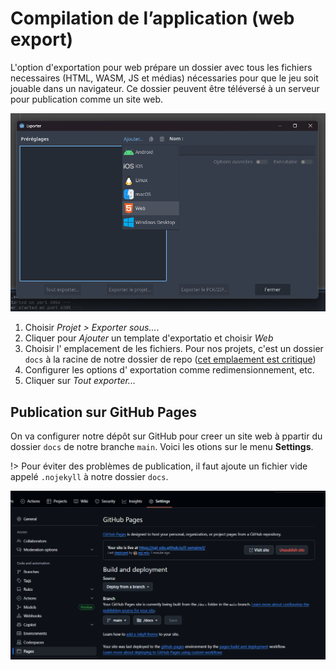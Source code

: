 # Compilation de l’application (web export)

L'option d'exportation pour web prépare un dossier avec tous les fichiers necessaires (HTML, WASM, JS et médias) nécessaries pour que le jeu soit jouable dans un navigateur. Ce dossier peuvent être téléversé à un serveur pour publication comme un site web.

![Menu d'exportation de projet sur Godot](image.png)

1. Choisir *Projet > Exporter sous...*.
2. Cliquer pour *Ajouter* un template d'exportatio et choisir *Web*
3. Choisir l' emplacement de les fichiers. Pour nos projets, c'est un dossier `docs` à la racine de notre dossier de repo ([cet emplaement est critique](/02-savoirs/05-classement-fichiers/))
4. Configurer les options d' exportation comme redimensionnement, etc.
5. Cliquer sur *Tout exporter...*

## Publication sur GitHub Pages

On va configurer notre dépôt sur GitHub pour creer un site web à ppartir du dossier `docs` de notre branche `main`. Voici les otions sur le menu **Settings**.

!> Pour éviter des problèmes de publication, il faut ajoute un fichier vide appelé `.nojekyll` à notre dossier `docs`.

![Configurations de GitHub Pages pour publier le dossier `docs`](image-1.png)